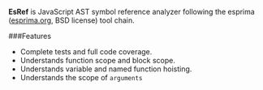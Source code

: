 **EsRef** is JavaScript AST symbol reference analyzer following the esprima
([esprima.org](http://esprima.org), BSD license) tool chain.

###Features
- Complete tests and full code coverage.
- Understands function scope and block scope.
- Understands variable and named function hoisting.
- Understands the scope of `arguments`